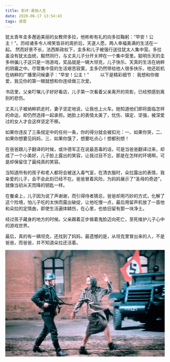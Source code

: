 ```yaml
---
title: 影评-美丽人生
date: 2020-06-17 13:54:43
tags: 感悟
---
```

犹太青年圭多邂逅美丽的女教师多拉，他彬彬有礼的向多拉鞠躬：“早安！公主！”。历经诸多令人啼笑皆非的周折后，天遂人愿，两人幸福美满的生活在一起。 
然而好景不长，法西斯政权下，圭多和儿子被强行送往犹太人集中营。多拉虽没有犹太血统，毅然同行，与丈夫儿子分开关押在一个集中营里。聪明乐天的圭多哄骗儿子这只是一场游戏，奖品就是一辆大坦克，儿子快乐、天真的生活在纳粹的阴霾之中。尽管集中营的生活艰苦寂寞，圭多仍然带给他人很多快乐，他还趁机在纳粹的广播里问候妻子：“早安！公主！” 
　　
以下是精彩细节：
我想和你做爱，我见你的第一眼就想和你连续做三次爱。

书店里，父亲叮嘱儿子好好看店，儿子第一次看着父亲离开的背影，已经预感到离别的悲伤。

丈夫儿子被纳粹抓走时，妻子坚定地说，让我也上火车。她知道他们即将面临怎样的命运，却仍然选择一起承担。她脸上的表情太美了，忧伤、镇定、坚强，被深爱过的女人才会这样坚定不移。

如果你违反了三条规定中的任何一条，你的得分就会被扣光：一、如果你哭，二、如果你想要见妈妈，三、如果你饿了，想要吃点心！想都别想！

在爸爸跟儿子翻译的时候，或许德军正在说最恶毒的话，可是当爸爸翻译过来，却成了一个小美好，儿子脸上露出的笑容，让我过目不忘，那是在怎样的环境啊，可是却保留住了最纯真的笑容。

当知道所有的孩子和老人都将会被送入毒气室，在清衣服时，朵拉露出的表情，我亲爱的儿子，会不会此刻已经不在。爸爸冒着风险，为妈妈展示了“圣母的奇迹”，就像当初从天而降的钥匙一样。

在餐桌上，儿子因为说了声谢谢，而引得侍者猜忌，爸爸却用巧妙的方式，化解了这个险境，怕儿子吃的太快而露出破绽，让他吃慢一点，最后用留声机放了一首他和朵拉的定情曲，即使生活遍体鳞伤，在心里，也依旧留有那一块净土。

经过孩子藏身的地方的时候。父亲踢着正步做着鬼脸迈向死亡，至死维护儿子心中的游戏世界。

最后，真的有一辆坦克，还找到了妈妈，最遗憾的是，从坦克里冒出来的人，不是爸爸，而爸爸，并不知道朵拉还活着。


<div align=center>

![](/img/meilirensheng.jpg)

</div>

